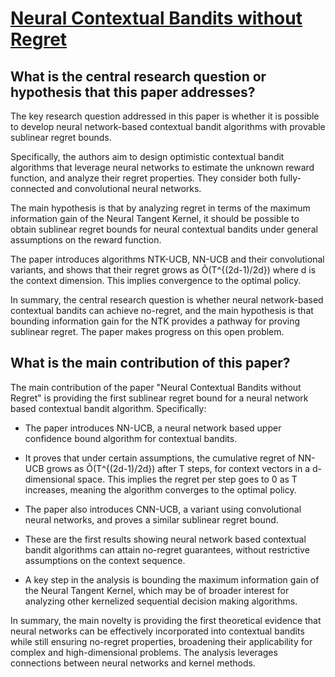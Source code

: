 # [Neural Contextual Bandits without Regret](https://arxiv.org/abs/2107.03144v2)

## What is the central research question or hypothesis that this paper addresses?

 The key research question addressed in this paper is whether it is possible to develop neural network-based contextual bandit algorithms with provable sublinear regret bounds. 

Specifically, the authors aim to design optimistic contextual bandit algorithms that leverage neural networks to estimate the unknown reward function, and analyze their regret properties. They consider both fully-connected and convolutional neural networks.

The main hypothesis is that by analyzing regret in terms of the maximum information gain of the Neural Tangent Kernel, it should be possible to obtain sublinear regret bounds for neural contextual bandits under general assumptions on the reward function. 

The paper introduces algorithms NTK-UCB, NN-UCB and their convolutional variants, and shows that their regret grows as Õ(T^{(2d-1)/2d}) where d is the context dimension. This implies convergence to the optimal policy.

In summary, the central research question is whether neural network-based contextual bandits can achieve no-regret, and the main hypothesis is that bounding information gain for the NTK provides a pathway for proving sublinear regret. The paper makes progress on this open problem.


## What is the main contribution of this paper?

 The main contribution of the paper "Neural Contextual Bandits without Regret" is providing the first sublinear regret bound for a neural network based contextual bandit algorithm. Specifically:

- The paper introduces NN-UCB, a neural network based upper confidence bound algorithm for contextual bandits. 

- It proves that under certain assumptions, the cumulative regret of NN-UCB grows as Õ(T^{(2d-1)/2d}) after T steps, for context vectors in a d-dimensional space. This implies the regret per step goes to 0 as T increases, meaning the algorithm converges to the optimal policy.

- The paper also introduces CNN-UCB, a variant using convolutional neural networks, and proves a similar sublinear regret bound. 

- These are the first results showing neural network based contextual bandit algorithms can attain no-regret guarantees, without restrictive assumptions on the context sequence.

- A key step in the analysis is bounding the maximum information gain of the Neural Tangent Kernel, which may be of broader interest for analyzing other kernelized sequential decision making algorithms.

In summary, the main novelty is providing the first theoretical evidence that neural networks can be effectively incorporated into contextual bandits while still ensuring no-regret properties, broadening their applicability for complex and high-dimensional problems. The analysis leverages connections between neural networks and kernel methods.
